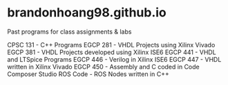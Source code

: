 # brandonhoang98.github.io
Past programs for class assignments &amp; labs

CPSC 131 - C++ Programs 
EGCP 281 - VHDL Projects using Xilinx Vivado
EGCP 381 - VHDL Projects developed using Xilinx ISE6
EGCP 441 - VHDL and LTSpice Programs
EGCP 446 - Verilog in Xilinx ISE6
EGCP 447 - VHDL written in Xilinx Vivado
EGCP 450 - Assembly and C coded in Code Composer Studio
ROS Code - ROS Nodes written in C++

